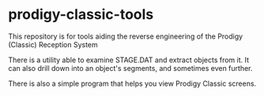 # prodigy-classic-tools
This repository is for tools aiding the reverse engineering of the Prodigy (Classic) Reception System


There is a utility able to examine STAGE.DAT and extract objects from it. It can also drill down into an object's segments, and sometimes even further.

There is also a simple program that helps you view Prodigy Classic screens.     
